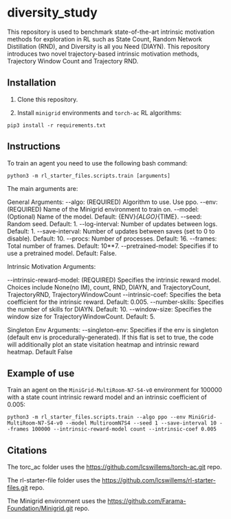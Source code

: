 # diversity_study

This repository is used to benchmark state-of-the-art intrinsic motivation methods for exploration in RL such as State Count, Random Network Distillation (RND), and Diversity is all you Need (DIAYN). This repository introduces two novel trajectory-based intrinsic motivation methods, Trajectory Window Count and Trajectory RND.

## Installation

1. Clone this repository.

2. Install `minigrid` environments and `torch-ac` RL algorithms:

```
pip3 install -r requirements.txt
```

## Instructions

To train an agent you need to use the following bash command:

```
python3 -m rl_starter_files.scripts.train [arguments]
 ```

The main arguments are:

General Arguments:
--algo: (REQUIRED) Algorithm to use. Use ppo.
--env: (REQUIRED) Name of the Minigrid environment to train on.
--model: (Optional) Name of the model. Default: {ENV}_{ALGO}_{TIME}.
--seed: Random seed. Default: 1.
--log-interval: Number of updates between logs. Default: 1.
--save-interval: Number of updates between saves (set to 0 to disable). Default: 10.
--procs: Number of processes. Default: 16.
--frames: Total number of frames. Default: 10**7.
--pretrained-model: Specifies if to use a pretrained model. Default: False.

Intrinsic Motivation Arguments:

--intrinsic-reward-model: (REQUIRED) Specifies the intrinsic reward model. Choices include None(no IM), count, RND, DIAYN, and TrajectoryCount, TrajectoryRND, TrajectoryWindowCount
--intrinsic-coef: Specifies the beta coefficient for the intrinsic reward. Default: 0.005.
--number-skills: Specifies the number of skills for DIAYN. Default: 10.
--window-size: Specifies the window size for TrajectoryWindowCount. Default: 5.

Singleton Env Arguments:
--singleton-env: Specifies if the env is singleton (default env is procedurally-generated). If this flat is set to true, the code will additionally plot an state visitation heatmap and intrinsic reward heatmap. Default False

## Example of use

Train an agent on the `MiniGrid-MultiRoom-N7-S4-v0` environment for 100000 with a state count intrinsic reward model and an intrinsic coefficient of 0.005:

```
python3 -m rl_starter_files.scripts.train --algo ppo --env MiniGrid-MultiRoom-N7-S4-v0 --model MultiroomN7S4 --seed 1 --save-interval 10 --frames 100000 --intrinsic-reward-model count --intrinsic-coef 0.005
```

## Citations

The torc_ac folder uses the https://github.com/lcswillems/torch-ac.git repo.

The rl-starter-file folder uses the https://github.com/lcswillems/rl-starter-files.git repo.

The Minigrid environment uses the https://github.com/Farama-Foundation/Minigrid.git repo.
